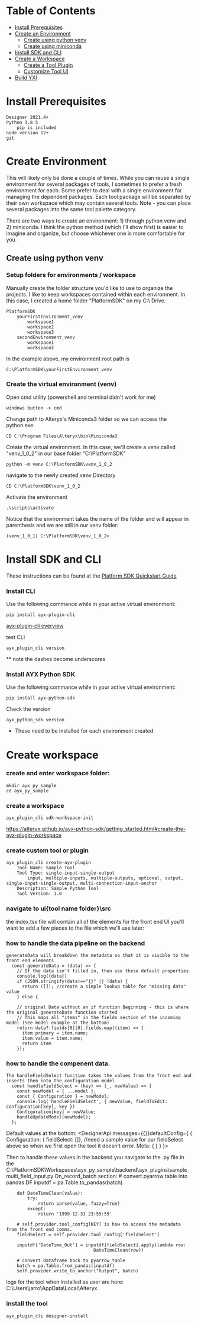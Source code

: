 # Table of Contents
- [Install Prerequisites](https://github.com/jarrodthuener/AYX_Platform_SDK/edit/main/README.md#install-prerequisites)
- [Create an Environment](https://github.com/jarrodthuener/AYX_Platform_SDK/edit/main/README.md#create-environment)
	- [Create using python venv](https://github.com/jarrodthuener/AYX_Platform_SDK/edit/main/README.md#create-using-python-venv)
	- [Create using miniconda](https://github.com/jarrodthuener/AYX_Platform_SDK/edit/main/README.md#create-using-miniconda)
- [Install SDK and CLI](https://github.com/jarrodthuener/AYX_Platform_SDK/edit/main/README.md#install-sdk-and-cli)
- [Create a Workspace](https://github.com/jarrodthuener/AYX_Platform_SDK/edit/main/README.md#create-workspace)
	- [Create a Tool Plugin](https://github.com/jarrodthuener/AYX_Platform_SDK/edit/main/README.md#create-a-tool-plugin)
	- [Customize Tool UI](https://github.com/jarrodthuener/AYX_Platform_SDK/edit/main/README.md#customize-tool-ui)
- [Build YXI](https://github.com/jarrodthuener/AYX_Platform_SDK/edit/main/README.md#build-yxi)

# Install Prerequisites
```
Designer 2021.4+
Python 3.8.5
	pip is included
node version 12+
git
```


# Create Environment
This will likely only be done a couple of times. While you can reuse a single environment for several packages of tools, I sometimes to prefer a fresh environment for each. Some prefer to deal with a single environment for managing the dependent packages. Each tool package will be separated by their own workspace which may contain several tools. Note - you can place several packages into the same tool palette category.

There are two ways to create an environment: 1) through python venv and 2) miniconda. I think the python method (which I'll show first) is easier to imagine and organize, but choose whichever one is more comfortable for you.


## Create using python venv
### Setup folders for environments / workspace
Manually create the folder structure you'd like to use to organize the projects. I like to keep workspaces contained within each environment. In this case, I created a home folder "PlatformSDK" on my C:\ Drive.
```
PlatformSDK
	yourFirstEnvironment_venv
		workspace1
		workspace2
		workspace3
	secondEnvironment_venv
		workspace1
		workspace2
```
In the example above, my environment root path is 
```
C:\PlatformSDK\yourFirstEnvironment_venv
```

### Create the virtual environment (venv) 
Open cmd utility (powershell and terminal didn't work for me)
```
windows button -> cmd
```

Change path to Alteryx's Miniconda3 folder so we can access the python.exe:
```
CD C:\Program Files\Alteryx\bin\Miniconda3
```

Create the virtual environment. In this case, we'll create a venv called "venv_1_0_2" in our base folder "C:\PlatformSDK"
```
python -m venv C:\PlatformSDK\venv_1_0_2
```

navigate to the newly created venv Directory
```
CD C:\PlatformSDK\venv_1_0_2
```

Activate the environment
```
.\scripts\activate
```
Notice that the environment takes the name of the folder and will appear in parenthesis and we are still in our venv folder:
```
(venv_1_0_1) C:\PlatformSDK\venv_1_0_2>
```


# Install SDK and CLI
These instructions can be found at the [Platform SDK Quickstart Guide](https://help.alteryx.com/developer-help/platform-sdk-quickstart-guide)

### Install CLI
Use the following commance while in your active virtual environment:
```
pip install ayx-plugin-cli
```
[ayx-plugin-cli overview](https://help.alteryx.com/developer-help/ayx-plugin-cli-overview)

test CLI 
```
ayx_plugin_cli version
```
** note the dashes become underscores


### Install AYX Python SDK
Use the following commance while in your active virtual environment: 
```
pip install ayx-python-sdk
```

Check the version
```
ayx_python_sdk version
```

* These need to be installed for each environment created 


# Create workspace

### create and enter workspace folder:
```
mkdir ayx_py_sample
cd ayx_py_sample
```

### create a workspace
```
ayx_plugin_cli sdk-workspace-init
```

https://alteryx.github.io/ayx-python-sdk/getting_started.html#create-the-ayx-plugin-workspace


### create custom tool or plugin
	ayx_plugin_cli create-ayx-plugin
		Tool Name: Sample Tool
		Tool Type: single-input-single-output
			input, multiple-inputs, multiple-outputs, optional, output, single-input-single-output, multi-connection-input-anchor
		Description: Sample Python Tool
		Tool Version: 1.0

### navigate to ui\{tool name folder}\src
the index.tsx file will contain all of the elements for the front end UI
you'll want to add a few pieces to the file which we'll use later:

### how to handle the data pipeline on the backend
	generateData will breakdown the metadata so that it is visible to the front end elements
	  const generateData = (data) => {
	    // If the data isn't filled in, then use these default properties.
	    console.log({data})
	    if (JSON.stringify(data)=="{}" || !data) {
	      return ([]); //create a simple lookup table for "missing data" value
	    } else { 

	    // original Data without an if function Beginning - this is where the original generateDate function started
	    // This maps all "items" in the fields section of the incoming model (See model example at the bottom)
	    return data?.fields[0][0].fields.map((item) => {      
	      item.primary = item.name;
	      item.value = item.name;
	      return item 
	    });

### how to handle the compenent data.
	The handleFieldSelect function takes the values from the front end and inserts them into the configuration model
	  const handleFieldSelect = (key) => (_, newValue) => {
	    const newModel = { ...model };
	    const { Configuration } = newModel;
	    console.log('handleFieldSelect', { newValue, fieldToEdit: Configuration[key], key })
	    Configuration[key] = newValue;
	    handleUpdateModel(newModel);
	  };



Default values at the bottom:
    <DesignerApi messages={{}}defaultConfig={
      { 
        Configuration: { fieldSelect: []}, //need a sample value for our fieldSelect above so when we first open the tool it doesn't error.
        Meta: { }
      }
    }>



Then to handle these values in the backend you navigate to the .py file in the 
C:\PlatformSDK\Workspaces\ayx_py_sample\backend\ayx_plugins\sample_multi_field_input.py
On_record_batch section:
		# convert pyarrow table into pandas DF
        inputdf = pa.Table.to_pandas(batch)
        
		
        def DateTimeClean(value):
            try: 
                return parse(value, fuzzy=True)
            except: 
                return '1999-12-31 23:59:59'
    
		# self.provider.tool_config[KEY] is how to access the metadata from the front end comms.
        fieldSelect = self.provider.tool_config['fieldSelect']

        inputdf['DateTime_Out'] = inputdf[fieldSelect].apply(lambda row: 
                                     DateTimeClean(row))
        
        # convert dataframe back to pyarrow table
        batch = pa.Table.from_pandas(inputdf)
        self.provider.write_to_anchor("Output", batch)
		
logs for the tool when installed as user are here:
	C:\Users\jarro\AppData\Local\Alteryx

### install the tool
	ayx_plugin_cli designer-install
			      
